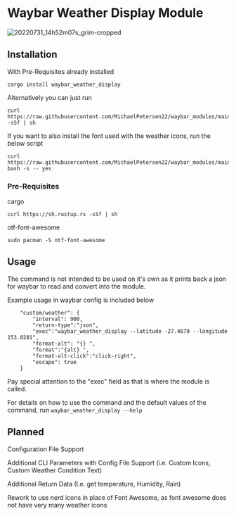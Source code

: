 # Waybar Weather Display Module
![20220731_14h52m07s_grim-cropped](https://user-images.githubusercontent.com/72793125/182010979-70271606-3a8c-4c86-b7cb-1c5795949d58.png)
## Installation
With Pre-Requisites already installed

```
cargo install waybar_weather_display
```

Alternatively you can just run

```
curl https://raw.githubusercontent.com/MichaelPetersen22/waybar_modules/main/weather_install.sh -sSf | sh
```

If you want to also install the font used with the weather icons, run the below script

```
curl https://raw.githubusercontent.com/MichaelPetersen22/waybar_modules/main/weather_install.sh| bash -s -- yes
```

### Pre-Requisites
cargo

```
curl https://sh.rustup.rs -sSf | sh
```

otf-font-awesome

```
sudo pacman -S otf-font-awesome
```

## Usage
The command is not intended to be used on it's own as it prints back a json for waybar to read and convert into the module.

Example usage in waybar config is included below
```
    "custom/weather": {
        "interval": 900,
        "return-type":"json",
        "exec":"waybar_weather_display --latitude -27.4679 --longitude 153.0281",
	    "format-alt": "{} ",
	    "format":"{alt} ",
	    "format-alt-click":"click-right",
	    "escape": true
    }
```
Pay special attention to the "exec" field as that is where the module is called.

For details on how to use the command and the default values of the command, run ```waybar_weather_display --help```

## Planned
Configuration File Support

Additional CLI Parameters with Config File Support (i.e. Custom Icons, Custom Weather Condition Text)

Additional Return Data (I.e. get temperature, Humidity, Rain)

Rework to use nerd icons in place of Font Awesome, as font awesome does not have very many weather icons